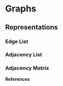 # Graphs

## Representations

### Edge List

### Adjacency List

### Adjacency Matrix

**References**
[^1]: Skiena, Steven S.. (2008). The Algorithm Design Manual, 2nd ed. (2). : Springer Publishing Company.
[^2]: Goodrich, M. T., Tamassia, R., & Goldwasser, M. H. (2013). Data Structures and Algorithms in Python (1st ed.). Wiley Publishing.
[^3]: Cormen, T. H., Leiserson, C. E., & Rivest, R. L. (1990). Introduction to algorithms. Cambridge, Mass. : New York, MIT Press.